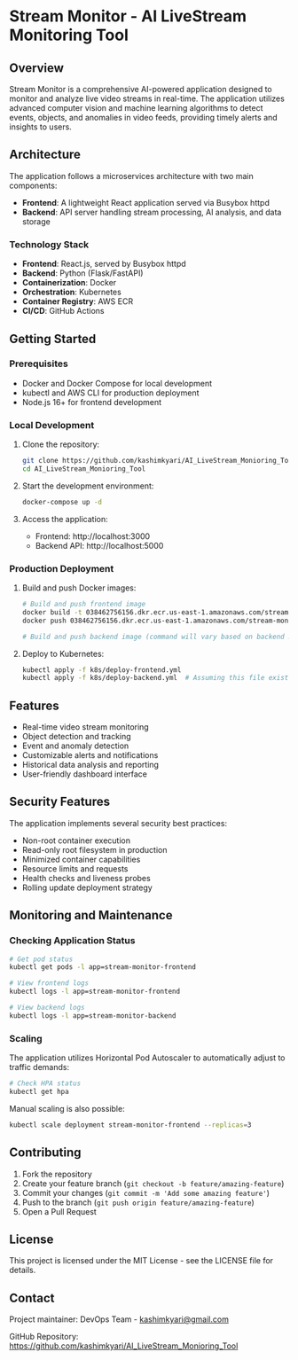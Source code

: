 # Stream Monitor - AI LiveStream Monitoring Tool

## Overview

Stream Monitor is a comprehensive AI-powered application designed to monitor and analyze live video streams in real-time. The application utilizes advanced computer vision and machine learning algorithms to detect events, objects, and anomalies in video feeds, providing timely alerts and insights to users.

## Architecture

The application follows a microservices architecture with two main components:

- **Frontend**: A lightweight React application served via Busybox httpd
- **Backend**: API server handling stream processing, AI analysis, and data storage

### Technology Stack

- **Frontend**: React.js, served by Busybox httpd
- **Backend**: Python (Flask/FastAPI)
- **Containerization**: Docker
- **Orchestration**: Kubernetes
- **Container Registry**: AWS ECR
- **CI/CD**: GitHub Actions

## Getting Started

### Prerequisites

- Docker and Docker Compose for local development
- kubectl and AWS CLI for production deployment
- Node.js 16+ for frontend development

### Local Development

1. Clone the repository:
   ```bash
   git clone https://github.com/kashimkyari/AI_LiveStream_Monioring_Tool.git
   cd AI_LiveStream_Monioring_Tool
   ```

2. Start the development environment:
   ```bash
   docker-compose up -d
   ```

3. Access the application:
   - Frontend: http://localhost:3000
   - Backend API: http://localhost:5000

### Production Deployment

1. Build and push Docker images:
   ```bash
   # Build and push frontend image
   docker build -t 038462756156.dkr.ecr.us-east-1.amazonaws.com/stream-monitor-frontend:latest -f frontend/Dockerfile frontend/
   docker push 038462756156.dkr.ecr.us-east-1.amazonaws.com/stream-monitor-frontend:latest
   
   # Build and push backend image (command will vary based on backend Dockerfile location)
   ```

2. Deploy to Kubernetes:
   ```bash
   kubectl apply -f k8s/deploy-frontend.yml
   kubectl apply -f k8s/deploy-backend.yml  # Assuming this file exists
   ```

## Features

- Real-time video stream monitoring
- Object detection and tracking
- Event and anomaly detection
- Customizable alerts and notifications
- Historical data analysis and reporting
- User-friendly dashboard interface

## Security Features

The application implements several security best practices:

- Non-root container execution
- Read-only root filesystem in production
- Minimized container capabilities
- Resource limits and requests
- Health checks and liveness probes
- Rolling update deployment strategy

## Monitoring and Maintenance

### Checking Application Status

```bash
# Get pod status
kubectl get pods -l app=stream-monitor-frontend

# View frontend logs
kubectl logs -l app=stream-monitor-frontend

# View backend logs
kubectl logs -l app=stream-monitor-backend
```

### Scaling

The application utilizes Horizontal Pod Autoscaler to automatically adjust to traffic demands:

```bash
# Check HPA status
kubectl get hpa
```

Manual scaling is also possible:

```bash
kubectl scale deployment stream-monitor-frontend --replicas=3
```

## Contributing

1. Fork the repository
2. Create your feature branch (`git checkout -b feature/amazing-feature`)
3. Commit your changes (`git commit -m 'Add some amazing feature'`)
4. Push to the branch (`git push origin feature/amazing-feature`)
5. Open a Pull Request

## License

This project is licensed under the MIT License - see the LICENSE file for details.

## Contact

Project maintainer: DevOps Team - kashimkyari@gmail.com

GitHub Repository: https://github.com/kashimkyari/AI_LiveStream_Monioring_Tool